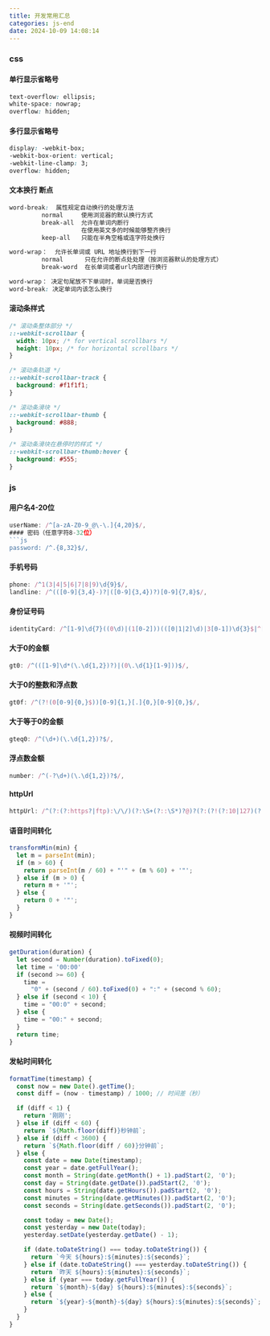 ```yaml
---
title: 开发常用汇总
categories: js-end
date: 2024-10-09 14:08:14
---
```


### css
#### 单行显示省略号
```css
text-overflow: ellipsis;
white-space: nowrap;
overflow: hidden;
```

#### 多行显示省略号
```css
display: -webkit-box;
-webkit-box-orient: vertical;
-webkit-line-clamp: 3;
overflow: hidden;
```

#### 文本换行 断点

```css
word-break:  属性规定自动换行的处理方法
         normal     使用浏览器的默认换行方式
         break-all  允许在单词内断行
                    在使用英文多的时候能够整齐换行
         keep-all   只能在半角空格或连字符处换行

word-wrap：  允许长单词或 URL 地址换行到下一行
         normal      只在允许的断点处处理（按浏览器默认的处理方式）
         break-word  在长单词或者url内部进行换行

word-wrap： 决定句尾放不下单词时，单词是否换行
word-break: 决定单词内该怎么换行

```

#### 滚动条样式
```css
/* 滚动条整体部分 */
::-webkit-scrollbar {
  width: 10px; /* for vertical scrollbars */
  height: 10px; /* for horizontal scrollbars */
}

/* 滚动条轨道 */
::-webkit-scrollbar-track {
  background: #f1f1f1;
}

/* 滚动条滑块 */
::-webkit-scrollbar-thumb {
  background: #888;
}

/* 滚动条滑块在悬停时的样式 */
::-webkit-scrollbar-thumb:hover {
  background: #555;
}
```

### js
#### 用户名4-20位
```js
userName: /^[a-zA-Z0-9_@\-\.]{4,20}$/,
#### 密码（任意字符8-32位）
```js
password: /^.{8,32}$/,
```
#### 手机号码
```js
phone: /^1(3|4|5|6|7|8|9)\d{9}$/,
landline: /^(([0-9]{3,4}-)?|([0-9]{3,4})?)[0-9]{7,8}$/,
```
#### 身份证号码
```js
identityCard: /^[1-9]\d{7}((0\d)|(1[0-2]))(([0|1|2]\d)|3[0-1])\d{3}$|^[1-9]\d{5}[1-9]\d{3}((0\d)|(1[0-2]))(([0|1|2]\d)|3[0-1])\{3}([0-9]|X)$/,
```
#### 大于0的金额
```js
gt0: /^(([1-9]\d*(\.\d{1,2})?)|(0\.\d{1}[1-9]))$/,
```
#### 大于0的整数和浮点数
```js
gt0f: /^(?!(0[0-9]{0,}$))[0-9]{1,}[.]{0,}[0-9]{0,}$/,
```
#### 大于等于0的金额
```js
gteq0: /^(\d+)(\.\d{1,2})?$/,
```
#### 浮点数金额
```js
number: /^(-?\d+)(\.\d{1,2})?$/,
```
#### httpUrl
```js
httpUrl: /^(?:(?:https?|ftp):\/\/)(?:\S+(?::\S*)?@)?(?:(?!(?:10|127)(?:\.\d{1,3}){3})(?!(?:169\.254|192\.168)(?:\.\d{1,3}){2})(?!172\.(?:1[6-9]|2\d|3[0-1])(?:\.\d{1,3}){2})(?:[1-9]\d?|1\d\d|2[01]\d|22[0-3])(?:\.(?:1?\d{1,2}|2[0-4]\d|25[0-5])){2}(?:\.(?:[1-9]\d?|1\d\d|2[0-4]\d|25[0-4]))|(?:(?:[a-z\u00a1-\uffff0-9]-*)*[a-z\u00a1-\uffff0-9]+)(?:\.(?:[a-z\u00a1-\uffff0-9]-*)*[a-z\u00a1-\uffff0-9]+)*(?:\.(?:[a-z\u00a1-\uffff]{2,}))\.?)(?::\d{2,5})?(?:[/?#]\S*)?$/i
```
#### 语音时间转化
```js
transformMin(min) {
  let m = parseInt(min);
  if (m > 60) {
    return parseInt(m / 60) + "'" + (m % 60) + '"';
  } else if (m > 0) {
    return m + '"';
  } else {
    return 0 + '"';
  }
}
```
#### 视频时间转化
```js
getDuration(duration) {
  let second = Number(duration).toFixed(0);
  let time = '00:00'
  if (second >= 60) {
    time =
      "0" + (second / 60).toFixed(0) + ":" + (second % 60);
  } else if (second < 10) {
    time = "00:0" + second;
  } else {
    time = "00:" + second;
  }
  return time;
}
```

#### 发帖时间转化
```js
formatTime(timestamp) {
  const now = new Date().getTime();
  const diff = (now - timestamp) / 1000; // 时间差（秒）

  if (diff < 1) {
    return '刚刚';
  } else if (diff < 60) {
    return `${Math.floor(diff)}秒钟前`;
  } else if (diff < 3600) {
    return `${Math.floor(diff / 60)}分钟前`;
  } else {
    const date = new Date(timestamp);
    const year = date.getFullYear();
    const month = String(date.getMonth() + 1).padStart(2, '0');
    const day = String(date.getDate()).padStart(2, '0');
    const hours = String(date.getHours()).padStart(2, '0');
    const minutes = String(date.getMinutes()).padStart(2, '0');
    const seconds = String(date.getSeconds()).padStart(2, '0');

    const today = new Date();
    const yesterday = new Date(today);
    yesterday.setDate(yesterday.getDate() - 1);

    if (date.toDateString() === today.toDateString()) {
      return `今天 ${hours}:${minutes}:${seconds}`;
    } else if (date.toDateString() === yesterday.toDateString()) {
      return `昨天 ${hours}:${minutes}:${seconds}`;
    } else if (year === today.getFullYear()) {
      return `${month}-${day} ${hours}:${minutes}:${seconds}`;
    } else {
      return `${year}-${month}-${day} ${hours}:${minutes}:${seconds}`;
    }
  }
}
```
